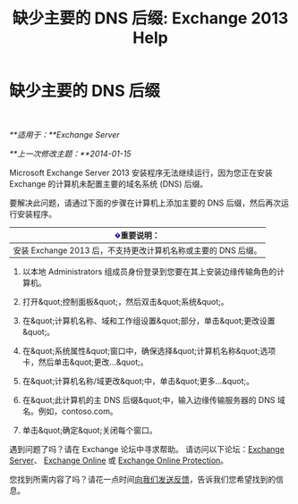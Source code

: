 ﻿---
title: '缺少主要的 DNS 后缀: Exchange 2013 Help'
TOCTitle: 缺少主要的 DNS 后缀
ms:assetid: 310765bf-a650-4a3d-a5e4-6173b559d4f6
ms:mtpsurl: https://technet.microsoft.com/zh-cn/library/ms.exch.setupreadiness.fqdnmissing(v=EXCHG.150)
ms:contentKeyID: 61203673
ms.date: 05/21/2018
mtps_version: v=EXCHG.150
ms.translationtype: MT
---

# 缺少主要的 DNS 后缀

 

_**适用于：**Exchange Server_

_**上一次修改主题：**2014-01-15_

Microsoft Exchange Server 2013 安装程序无法继续运行，因为您正在安装 Exchange 的计算机未配置主要的域名系统 (DNS) 后缀。

要解决此问题，请通过下面的步骤在计算机上添加主要的 DNS 后缀，然后再次运行安装程序。

<table>
<thead>
<tr class="header">
<th><img src="images/Bb124558.important(EXCHG.150).gif" title="重要说明" alt="重要说明" />重要说明：</th>
</tr>
</thead>
<tbody>
<tr class="odd">
<td>安装 Exchange 2013 后，不支持更改计算机名称或主要的 DNS 后缀。</td>
</tr>
</tbody>
</table>


1.  以本地 Administrators 组成员身份登录到您要在其上安装边缘传输角色的计算机。

2.  打开\&quot;控制面板\&quot;，然后双击\&quot;系统\&quot;。

3.  在\&quot;计算机名称、域和工作组设置\&quot;部分，单击\&quot;更改设置\&quot;。

4.  在\&quot;系统属性\&quot;窗口中，确保选择\&quot;计算机名称\&quot;选项卡，然后单击\&quot;更改…\&quot;。

5.  在\&quot;计算机名称/域更改\&quot;中，单击\&quot;更多…\&quot;。

6.  在\&quot;此计算机的主 DNS 后缀\&quot;中，输入边缘传输服务器的 DNS 域名。例如，contoso.com。

7.  单击\&quot;确定\&quot;关闭每个窗口。

遇到问题了吗？请在 Exchange 论坛中寻求帮助。 请访问以下论坛：[Exchange Server](https://go.microsoft.com/fwlink/p/?linkid=60612)、 [Exchange Online](https://go.microsoft.com/fwlink/p/?linkid=267542) 或 [Exchange Online Protection](https://go.microsoft.com/fwlink/p/?linkid=285351)。

您找到所需内容了吗？请花一点时间[向我们发送反馈](mailto:exsetuphelpfeedback@microsoft.com?subject=exchange%202013%20setup%20help%20feedbac)，告诉我们您希望找到的信息。

